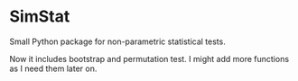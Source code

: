 # SimStat

Small Python package for non-parametric statistical tests.

Now it includes bootstrap and permutation test.  I might add more functions as I need them later on.